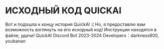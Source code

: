 # ИСХОДНЫЙ КОД QUICKAI
Вот и подошла к концу история QuickAI :(
Но, я предоставлю вам возможность взглянуть на его исходный код!
Инструкции находятся в файле, удачи!
QuickAI Discord Bot
2023-2024
Developers：darkness800, youbanan
